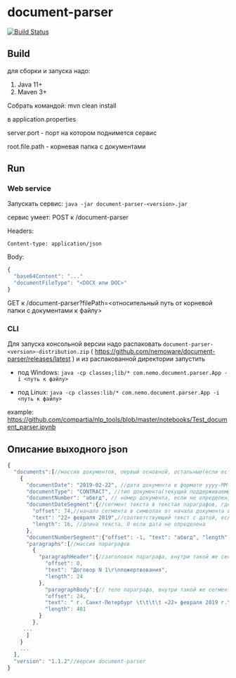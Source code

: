 # document-parser


[![Build Status](https://travis-ci.com/nemoware/document-parser.svg?branch=master)](https://travis-ci.com/nemoware/document-parser)

## Build
для сборки и запуска надо:
1. Java 11+
2. Maven 3+

Собрать командой: mvn clean install

в application.properties

server.port - порт на котором поднимется сервис

root.file.path - корневая папка с документами

## Run
### Web service
Запускать сервис: `java -jar document-parser-<version>.jar`

сервис умеет:
POST к /document-parser

Headers:
```
Content-type: application/json
```
Body:
```javascript
{
  "base64Content": "..."
  "documentFileType": "<DOCX или DOC>"
}
```

GET к /document-parser?filePath=<относительный путь от корневой папки с документами к файлу>

### CLI
Для запуска консольной версии надо распаковать `document-parser-<version>-distribution.zip` ( https://github.com/nemoware/document-parser/releases/latest )
и из распакованной директории запустить 

- под Windows: `java -cp classes;lib/* com.nemo.document.parser.App -i <путь к файлу>`

- под Linux: `java -cp classes:lib/* com.nemo.document.parser.App -i <путь к файлу>`

example: https://github.com/compartia/nlp_tools/blob/master/notebooks/Test_document_parser.ipynb

## Описание выходного json

```javascript
{
  "documents":[//массив документов, первый основной, остальные(если есть в файле) связанные с ним суб-документы.
    {
      "documentDate": "2019-02-22", //дата документа в формате yyyy-MM-dd, если дата не найдена, то null
      "documentType": "CONTRACT", //тип документа(текущий поддерживаемый список можно найти в: https://github.com/nemoware/document-parser/blob/master/src/main/java/com/nemo/document/parser/DocumentType.java), если документа неизвестен\не определен, то будет "UNKNOWN"
      "documentNumber": "абвгд", // номер документа, если не определен, то будет пустая строка
      "documentDateSegment":{//сегмент текста в текстах параграфов, где была найдена дата документа.
        "offset": 74,//начало сегмента в символах от начала документа в текстах параграфов, если дата не определена, то -1
        "text": "22» февраля 2019",//соответствующий текст с датой, если дата не определена, то пустая строка
        "length": 16, //длина текста, 0 если дата не определена
      },
      "documentNumberSegment":{"offset": -1, "text": "абвгд", "length": 5},//тоже самое, что и в documentDateSegment, только относительно номера документа
      "paragraphs":[//массив параграфов
        {
          "paragraphHeader":{//заголовок параграфа, внутри такой же сегмент текста, как и в documentDateSegment
            "offset": 0,
            "text": "Договор N 1\r\nпожертвования",
            "length": 24
          },
            "paragraphBody":{// тело параграфа, внутри такой же сегмент текста, как и в documentDateSegment
            "offset": 24,
            "text": " г. Санкт-Петербург \t\t\t\t «22» февраля 2019 г.\r\nОбщество с ограниченной ответственностью «Ромашка», именуемое в дальнейшем \"Жертвователь\", в лице Генерального директора Сидорова С.С., ...",
            "length": 481
          }
        },
     ...
      ]
    }
    ...
  ],
  "version": "1.1.2"//версия document-parser
}
```
